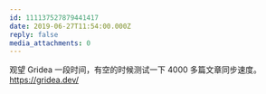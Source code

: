 ```yaml
---
id: 111137527879441417
date: 2019-06-27T11:54:00.000Z
reply: false
media_attachments: 0
---
```


观望 Gridea 一段时间，有空的时候测试一下 4000 多篇文章同步速度。 https://gridea.dev/ 

